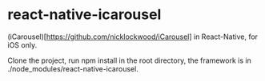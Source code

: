 # react-native-icarousel

(iCarousel)[https://github.com/nicklockwood/iCarousel] in React-Native, for iOS only.

Clone the project, run npm install in the root directory, the framework is in ./node_modules/react-native-icarousel.